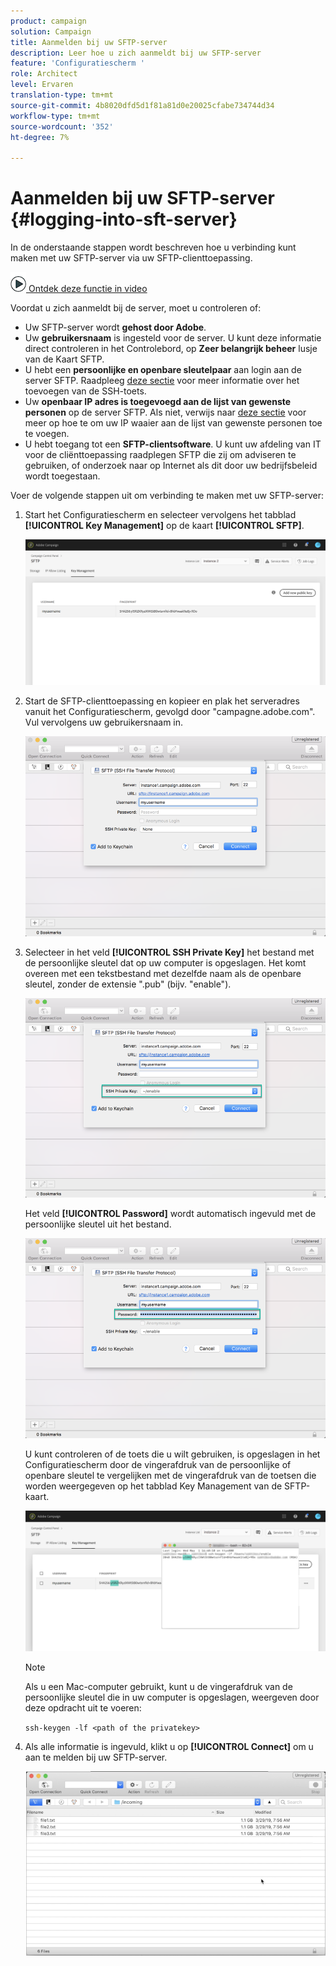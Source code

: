 ```yaml
---
product: campaign
solution: Campaign
title: Aanmelden bij uw SFTP-server
description: Leer hoe u zich aanmeldt bij uw SFTP-server
feature: 'Configuratiescherm '
role: Architect
level: Ervaren
translation-type: tm+mt
source-git-commit: 4b8020dfd5d1f81a81d0e20025cfabe734744d34
workflow-type: tm+mt
source-wordcount: '352'
ht-degree: 7%

---
```



# Aanmelden bij uw SFTP-server {#logging-into-sft-server}

In de onderstaande stappen wordt beschreven hoe u verbinding kunt maken met uw SFTP-server via uw SFTP-clienttoepassing.

![](assets/do-not-localize/how-to-video.png)[ Ontdek deze functie in video](https://video.tv.adobe.com/v/27263?quality=12)

Voordat u zich aanmeldt bij de server, moet u controleren of:

* Uw SFTP-server wordt **gehost door Adobe**.
* Uw **gebruikersnaam** is ingesteld voor de server. U kunt deze informatie direct controleren in het Controlebord, op **Zeer belangrijk beheer** lusje van de Kaart SFTP.
* U hebt een **persoonlijke en openbare sleutelpaar** aan login aan de server SFTP. Raadpleeg [deze sectie](../../sftp/using/key-management.md) voor meer informatie over het toevoegen van de SSH-toets.
* Uw **openbaar IP adres is toegevoegd aan de lijst van gewenste personen** op de server SFTP. Als niet, verwijs naar [deze sectie](../../sftp/using/ip-range-allow-listing.md) voor meer op hoe te om uw IP waaier aan de lijst van gewenste personen toe te voegen.
* U hebt toegang tot een **SFTP-clientsoftware**. U kunt uw afdeling van IT voor de cliënttoepassing raadplegen SFTP die zij om adviseren te gebruiken, of onderzoek naar op Internet als dit door uw bedrijfsbeleid wordt toegestaan.

Voer de volgende stappen uit om verbinding te maken met uw SFTP-server:

1. Start het Configuratiescherm en selecteer vervolgens het tabblad **[!UICONTROL Key Management]** op de kaart **[!UICONTROL SFTP]**.

   ![](assets/sftp_card.png)

1. Start de SFTP-clienttoepassing en kopieer en plak het serveradres vanuit het Configuratiescherm, gevolgd door &quot;campagne.adobe.com&quot;. Vul vervolgens uw gebruikersnaam in.

   ![](assets/do-not-localize/connect1.png)

1. Selecteer in het veld **[!UICONTROL SSH Private Key]** het bestand met de persoonlijke sleutel dat op uw computer is opgeslagen. Het komt overeen met een tekstbestand met dezelfde naam als de openbare sleutel, zonder de extensie &quot;.pub&quot; (bijv. &quot;enable&quot;).

   ![](assets/do-not-localize/connect2.png)

   Het veld **[!UICONTROL Password]** wordt automatisch ingevuld met de persoonlijke sleutel uit het bestand.

   ![](assets/do-not-localize/connect3.png)

   U kunt controleren of de toets die u wilt gebruiken, is opgeslagen in het Configuratiescherm door de vingerafdruk van de persoonlijke of openbare sleutel te vergelijken met de vingerafdruk van de toetsen die worden weergegeven op het tabblad Key Management van de SFTP-kaart.

   ![](assets/fingerprint_compare.png)

   >[!NOTE]
   >
   >Als u een Mac-computer gebruikt, kunt u de vingerafdruk van de persoonlijke sleutel die in uw computer is opgeslagen, weergeven door deze opdracht uit te voeren:
   >
   >`ssh-keygen -lf <path of the privatekey>`

1. Als alle informatie is ingevuld, klikt u op **[!UICONTROL Connect]** om u aan te melden bij uw SFTP-server.

   ![](assets/do-not-localize/sftpconnected.png)
